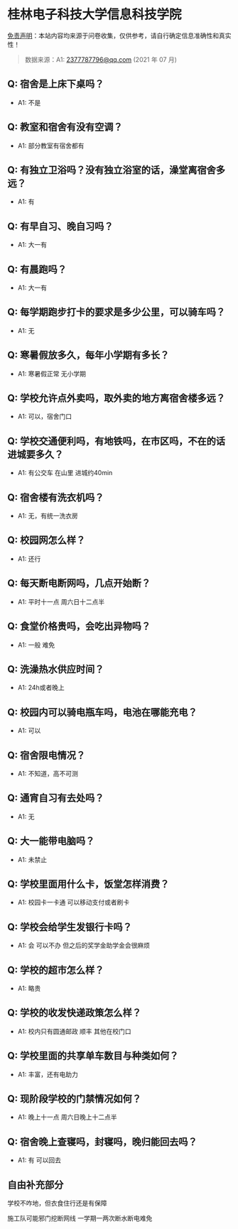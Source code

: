 # 桂林电子科技大学信息科技学院

[免责声明](https://colleges.chat/#_3)：本站内容均来源于问卷收集，仅供参考，请自行确定信息准确性和真实性！

> 数据来源：A1: 2377787796@qq.com (2021 年 07 月)

## Q: 宿舍是上床下桌吗？

- A1: 不是

## Q: 教室和宿舍有没有空调？

- A1: 部分教室有宿舍都有

## Q: 有独立卫浴吗？没有独立浴室的话，澡堂离宿舍多远？

- A1: 有

## Q: 有早自习、晚自习吗？

- A1: 大一有

## Q: 有晨跑吗？

- A1: 大一有

## Q: 每学期跑步打卡的要求是多少公里，可以骑车吗？

- A1: 无

## Q: 寒暑假放多久，每年小学期有多长？

- A1: 寒暑假正常 无小学期

## Q: 学校允许点外卖吗，取外卖的地方离宿舍楼多远？

- A1: 可以，宿舍门口

## Q: 学校交通便利吗，有地铁吗，在市区吗，不在的话进城要多久？

- A1: 有公交车 在山里 进城约40min

## Q: 宿舍楼有洗衣机吗？

- A1: 无，有统一洗衣房

## Q: 校园网怎么样？

- A1: 还行

## Q: 每天断电断网吗，几点开始断？

- A1: 平时十一点 周六日十二点半

## Q: 食堂价格贵吗，会吃出异物吗？

- A1: 一般  难免

## Q: 洗澡热水供应时间？

- A1: 24h或者晚上

## Q: 校园内可以骑电瓶车吗，电池在哪能充电？

- A1: 可以

## Q: 宿舍限电情况？

- A1: 不知道，高不可测

## Q: 通宵自习有去处吗？

- A1: 无

## Q: 大一能带电脑吗？

- A1: 未禁止

## Q: 学校里面用什么卡，饭堂怎样消费？

- A1: 校园卡一卡通 可以移动支付或者刷卡

## Q: 学校会给学生发银行卡吗？

- A1: 会 可以不办 但之后的奖学金助学金会很麻烦

## Q: 学校的超市怎么样？

- A1: 略贵

## Q: 学校的收发快递政策怎么样？

- A1: 校内只有圆通邮政 顺丰 其他在校门口

## Q: 学校里面的共享单车数目与种类如何？

- A1: 丰富，还有电助力

## Q: 现阶段学校的门禁情况如何？

- A1: 晚上十一点 周六日晚上十二点半

## Q: 宿舍晚上查寝吗，封寝吗，晚归能回去吗？

- A1: 有 可以回去

## 自由补充部分

学校不咋地，但衣食住行还是有保障

施工队可能邪门挖断网线 一学期一两次断水断电难免